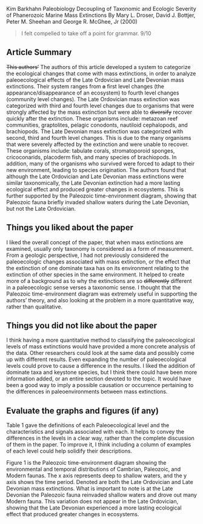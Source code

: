 Kim Barkhahn
Paleobiology
Decoupling of Taxonomic and Ecologic Severity of Phanerozoic Marine Mass Extinctions
By Mary L. Droser, David J. Bottjer, Peter M. Sheehan and George R. McGhee, Jr (2000)

> I felt compelled to take off a point for grammar. 9/10

## Article Summary

<strike>This authors’</strike> The authors of this article developed a system to categorize the ecological changes that come with mass extinctions, in order to analyze paleoecological effects of the Late Ordovician and Late Devonian mass extinctions. Their system ranges from <strike>a</strike> first level changes (the appearance/disappearance of an ecosystem) to fourth level changes (community level changes). The Late Ordovician mass extinction was categorized with third and fourth level changes due to organisms that were strongly affected by the mass extinction but were able to <strike>diversify</strike> recover quickly after the extinction. These organisms include: metazoan reef communities, graptolites, pelagic conodonts, nautiloid cephalopods, and brachiopods. The Late Devonian mass extinction was categorized with second, third and fourth level changes. This is due to the many organisms that were severely affected by the extinction and were unable to recover. These organisms include: tabulate corals, stromatoporoid sponges, cricoconarids, placoderm fish, and many species of brachiopods. In addition, many of the organisms who survived were forced to adapt to their new environment, leading to species origination. The authors found that although the Late Ordovician and Late Devonian mass extinctions were similar taxonomically, the Late Devonian extinction had a more lasting ecological effect and produced greater changes in ecosystems. This is further supported by the Paleozoic time-environment diagram, showing that Paleozoic fauna briefly invaded shallow waters during the Late Devonian, but not the Late Ordovician. 

## Things you liked about the paper

I liked the overall concept of the paper, that when mass extinctions are examined, usually only taxonomy is considered as a form of measurement. From a geologic perspective, I had not previously considered the paleoecologic changes associated with mass extinction, or the effect that the extinction of one dominate taxa has on its environment relating to the extinction of other species in the same environment. It helped to create more of a background as to why the extinctions are so <strike>differently</strike> different in a paleoecologic sense verses a taxonomic sense. I thought that the Paleozoic time-environment diagram was extremely useful in supporting the authors’ theory, and also looking at the problem in a more quantitative way, rather than qualitative. 

## Things you did not like about the paper

I think having a more quantitative method to classifying the paleoecological levels of mass extinctions would have provided a more concrete analysis of the data. Other researchers could look at the same data and possibly come up with different results. Even expanding the number of paleoecological levels could prove to cause a difference in the results. I liked the addition of dominate taxa and keystone species, but I think there could have been more information added, or an entire section devoted to the topic. It would have been a good way to imply a possible causation or occurrence pertaining to the differences in paleoenvironments between mass extinctions. 

## Evaluate the graphs and figures (if any)

Table 1 gave the definitions of each Paleoecological level and the characteristics and signals associated with each. It helps to convey the differences in the levels in a clear way, rather than the complete discussion of them in the paper. To improve it, I think including a column of examples of each level could help solidify their descriptions. 

Figure 1 is the Paleozoic time-environment diagram showing the environmental and temporal distributions of Cambrian, Paleozoic, and Modern faunas. The x axis represents deep to shallow waters, and the y axis shows the time period. Denoted are both the Late Ordovician and Late Devonian mass extinctions. What is important to note is at the Late Devonian the Paleozoic fauna reinvaded shallow waters and drove out many Modern fauna. This variation does not appear in the Late Ordovician, showing that the Late Devonian experienced a more lasting ecological effect that produced greater changes in ecosystems.
